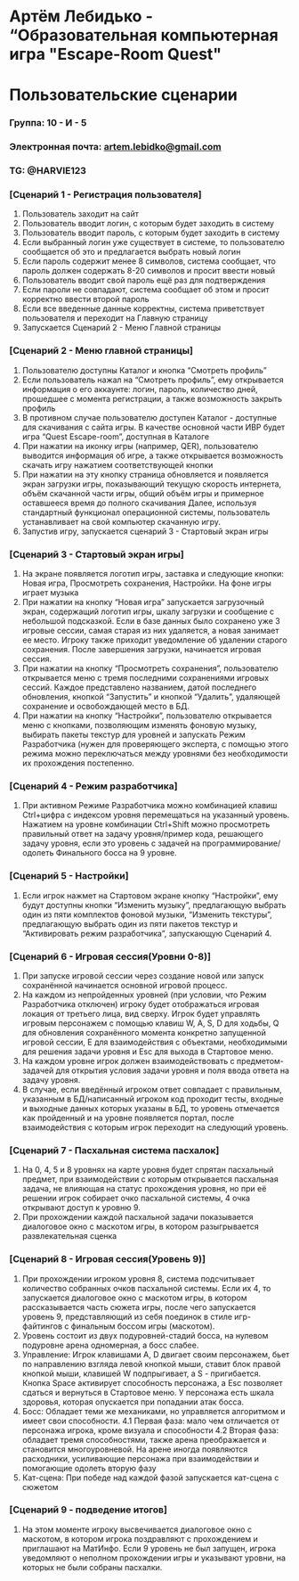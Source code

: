 # Артём Лебидько - “Образовательная компьютерная игра "Escape-Room Quest"
# Пользовательские сценарии

### Группа: 10 - И - 5
### Электронная почта: artem.lebidko@gmail.com
### TG: @HARVIE123
### [Сценарий 1 - Регистрация пользователя]
1.	Пользователь заходит на сайт
2.	Пользователь вводит логин, с которым будет заходить в систему
3.	Пользователь вводит пароль, с которым будет заходить в систему
4.	Если выбранный логин уже существует в системе, то пользователю сообщается об это и предлагается выбрать новый логин
5.	Если пароль содержит менее 8 символов, система сообщает, что пароль должен содержать 8-20 символов и просит ввести новый
6.	Пользователь вводит свой пароль ещё раз для подтверждения
7.	Если пароли не совпадают, система сообщает об этом и просит корректно ввести второй пароль
8.	Если все введенные данные корректны, система приветствует пользователя и переходит на Главную страницу
9.	Запускается Сценарий 2 - Меню Главной страницы
### [Сценарий 2 - Меню главной страницы]
1.	Пользователю доступны Каталог и кнопка “Смотреть профиль”
2.	Если пользователь нажал на “Cмотреть профиль”, ему открывается информация о его аккаунте: логин, пароль, количество дней, прошедшее с момента регистрации, а также возможность закрыть профиль
3.	В противном случае пользователю доступен Каталог - доступные для скачивания с сайта игры. В качестве основной части ИВР будет игра “Quest Escape-room”, доступная в Каталоге
4.	При нажатии на иконку игры (например, QER), пользователю выводится информация об игре, а также открывается возможность скачать игру нажатием соответствующей кнопки
5.	При нажатии на эту кнопку страница обновляется и появляется экран загрузки игры, показывающий текущую скорость интернета, объём скачанной части игры, общий объём игры и примерное оставшееся время до полного скачивания
    Далее, используя стандартный функционал операционной системы, пользователь устанавливает на свой компьютер скачанную игру.
6.	Запустив игру, запускается сценарий 3 - Стартовый экран игры
### [Сценарий 3 - Стартовый экран игры]
1.	На экране появляется логотип игры, заставка и следующие кнопки: Новая игра, Просмотреть сохранения, Настройки. На фоне игры играет музыка
2.	При нажатии на кнопку “Новая игра” запускается загрузочный экран, содержащий логотип игры, шкалу загрузки и сообщение с небольшой подсказкой. Если в базе данных было сохранено уже 3 игровые сессии, самая старая из них удаляется, а новая занимает ее место. Игроку также приходит уведомление об удалении старого сохранения. После завершения загрузки, начинается игровая сессия.
3.	При нажатии на кнопку “Просмотреть сохранения”, пользователю открывается меню с тремя последними сохранениями игровых сессий. Каждое представлено названием, датой последнего обновления, кнопкой “Запустить” и кнопкой “Удалить”, удаляющей сохранение и освобождающей место в БД.
4.	При нажатии на кнопку “Настройки”, пользователю открывается меню с кнопками, позволяющим изменять фоновую музыку, выбирать пакеты текстур для уровней и запускать Режим Разработчика (нужен для проверяющего эксперта, с помощью этого режима можно переключаться между уровнями без необходимости их прохождения постепенно.
### [Cценарий 4 - Режим разработчика]
1.	При активном Режиме Разработчика можно комбинацией клавиш Ctrl+цифра с индексом уровня перемещаться на указанный уровень. Нажатием на уровне комбинации Ctrl+Shift можно просмотреть правильный ответ на задачу уровня/пример кода, решающего задачу уровня, если это уровень с задачей на программирование/одолеть Финального босса на 9 уровне. 
### [Сценарий 5 - Настройки]
1.	Если игрок нажмет на Стартовом экране кнопку “Настройки”, ему будут доступны кнопки “Изменить музыку”, предлагающую выбрать один из пяти  комплектов фоновой музыки, “Изменить текстуры”, предлагающую выбрать один из пяти пакетов текстур и “Активировать режим разработчика”, запускающую Сценарий 4.
### [Сценарий 6 - Игровая сессия(Уровни 0-8)]
1.	При запуске игровой сессии через создание новой или запуск сохранённой начинается основной игровой процесс.
2.	На каждом из непройденных уровней  (при условии, что Режим Разработчика отключен) игроку будет отображаться игровая локация от третьего лица, вид сверху. Игрок будет управлять игровым персонажем с помощью клавиш W, A, S, D для ходьбы, Q для обновления сохранённого момента конкретно запущенной игровой сессии, E для взаимодействия с объектами, необходимыми для решения задачи уровня и Esc для выхода в Стартовое меню.
3.	На каждом уровне игрок должен взаимодействовать с предметом-задачей для открытия условия задачи уровня и поля ввода ответа на задачу уровня.
4.	В случае, если введённый игроком ответ совпадает с правильным, указанным в БД/написанный игроком код проходит тесты, входные и выходные данных которых указаны в БД, то уровень отмечается как пройденный и на уровне появляется портал, после взаимодействия с которым игрок переходит на следующий уровень.
### [Сценарий 7 - Пасхальная система пасхалок]
1.	На 0, 4, 5 и 8 уровнях на карте уровня будет спрятан пасхальный предмет, при взаимодействии с которым открывается пасхальная задача, не влияющая на статус прохождения уровня, но при её решении игрок собирает очко пасхальной системы, 4 очка открывают доступ к уровню 9.
2.	При прохождении каждой пасхальной задачи показывается диалоговое окно с маскотом игры, в котором разыгрывается развлекательная сценка
### [Сценарий 8 - Игровая сессия(Уровень 9)]
1.	При прохождении игроком уровня 8, система подсчитывает количество собранных очков пасхальной системы. Если их 4, то запускается диалоговое окно с маскотом игры, в котором рассказывается часть сюжета игры, после чего запускается уровень 9, представляющий из себя поединок в стиле игр-файтингов с финальным боссом игры (маскотом).
2.	Уровень состоит из двух подуровней-стадий босса, на нулевом подуровне арена одномерная, а босс слабее.
3.	Управление: Игрок клавишами A, D двигает своим персонажем, бьет по направлению взгляда левой кнопкой мыши, ставит блок правой кнопкой мыши, клавишей W подпрыгивает, а S - пригибается. Кнопка Space активирует способность персонажа, а Esc позволяет сдаться и вернуться в Стартовое меню. У персонажа есть шкала здоровья, которая опускается при попадании атак босса.
4.	Босс: Обладает теми же механиками, но управляется алгоритмом и имеет свои способности.
 4.1  Первая фаза: мало чем отличается от персонажа игрока, кроме         визуала и способности
 4.2  Вторая фаза: обладает тремя способностями, также арена преображается и становится многоуровневой. На арене иногда появляются расходники, усиливающие персонажа при взаимодействии и помогающие одолеть вторую фазу
5.	Кат-сцена: При победе над каждой фазой запускается кат-сцена с сюжетом
### [Cценарий 9 - подведение итогов]
1.	На этом моменте игроку высвечивается диалоговое окно с маскотом, в котором игрока поздравляют с прохождением и приглашают на МатИнфо. Если 9 уровень не был запущен, игрока уведомляют о неполном прохождении игры и указывают уровни, на которых не были собраны пасхалки.
